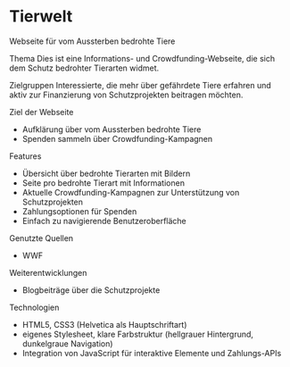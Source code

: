# Tierwelt
Webseite für vom Aussterben bedrohte Tiere

Thema
Dies ist eine Informations- und Crowdfunding-Webseite, die sich dem Schutz bedrohter Tierarten widmet.  

Zielgruppen
Interessierte, die mehr über gefährdete Tiere erfahren und aktiv zur Finanzierung von Schutzprojekten beitragen möchten.  

Ziel der Webseite
- Aufklärung über vom Aussterben bedrohte Tiere  
- Spenden sammeln über Crowdfunding-Kampagnen  

Features
- Übersicht über bedrohte Tierarten mit Bildern
- Seite pro bedrohte Tierart mit Informationen
- Aktuelle Crowdfunding-Kampagnen zur Unterstützung von Schutzprojekten  
- Zahlungsoptionen für Spenden 
- Einfach zu navigierende Benutzeroberfläche

Genutzte Quellen
- WWF

Weiterentwicklungen
- Blogbeiträge über die Schutzprojekte
  
Technologien
- HTML5, CSS3 (Helvetica als Hauptschriftart)  
- eigenes Stylesheet, klare Farbstruktur (hellgrauer Hintergrund, dunkelgraue Navigation)  
- Integration von JavaScript für interaktive Elemente und Zahlungs-APIs  
